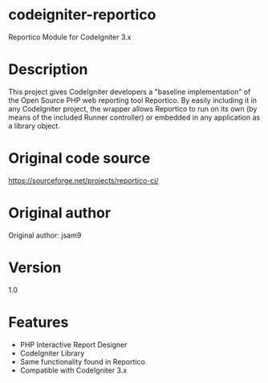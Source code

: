 # codeigniter-reportico
Reportico Module for CodeIgniter 3.x

# Description
This project gives CodeIgniter developers a "baseline implementation" of the Open Source PHP web reporting tool Reportico. By easily including it in any CodeIgniter project, the wrapper allows Reportico to run on its own (by means of the included Runner controller) or embedded in any application as a library object.

# Original code source
https://sourceforge.net/projects/reportico-ci/

# Original author
Original author: jsam9

# Version
1.0

# Features
- PHP Interactive Report Designer
- CodeIgniter Library
- Same functionality found in Reportico
- Compatible with CodeIgniter 3.x

